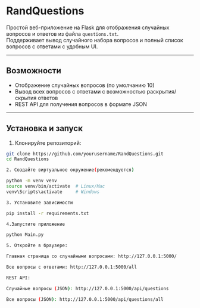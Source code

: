 # RandQuestions

Простой веб-приложение на Flask для отображения случайных вопросов и ответов из файла `questions.txt`.  
Поддерживает вывод случайного набора вопросов и полный список вопросов с ответами с удобным UI.

---

## Возможности

- Отображение случайных вопросов (по умолчанию 10)
- Вывод всех вопросов с ответами с возможностью раскрытия/скрытия ответов
- REST API для получения вопросов в формате JSON

---

## Установка и запуск

1. Клонируйте репозиторий:

```bash
git clone https://github.com/yourusername/RandQuestions.git
cd RandQuestions

2. Создайте виртуальное окружение(рекомендуется)

python -m venv venv
source venv/bin/activate  # Linux/Mac
venv\Scripts\activate     # Windows

3. Установите зависимости

pip install -r requirements.txt

4.Запустите приложение

python Main.py

5. Откройте в браузере:

Главная страница со случайными вопросами: http://127.0.0.1:5000/

Все вопросы с ответами: http://127.0.0.1:5000/all

REST API:

Случайные вопросы (JSON): http://127.0.0.1:5000/api/questions

Все вопросы (JSON): http://127.0.0.1:5000/api/questions/all
